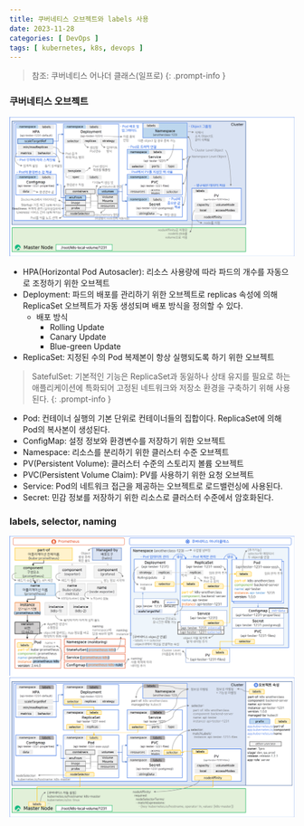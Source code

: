 ```yaml
---
title: 쿠버네티스 오브젝트와 labels 사용
date: 2023-11-28
categories: [ DevOps ]
tags: [ kubernetes, k8s, devops ]
---
```


> 참조: 쿠버네티스 어나더 클래스(일프로)
{: .prompt-info }

### 쿠버네티스 오브젝트

![kubernetes-objects](/assets/img/posts/kubernetes-objects.png)

- HPA(Horizontal Pod Autosacler): 리소스 사용량에 따라 파드의 개수를 자동으로 조정하기 위한 오브젝트
- Deployment: 파드의 배포를 관리하기 위한 오브젝트로 replicas 속성에 의해 ReplicaSet 오브젝트가 자동 생성되며 배포 방식을 정의할 수 있다.
  - 배포 방식
    - Rolling Update
    - Canary Update
    - Blue-green Update
- ReplicaSet: 지정된 수의 Pod 복제본이 항상 실행되도록 하기 위한 오브젝트

> SatefulSet: 기본적인 기능은 ReplicaSet과 동잃하나 상태 유지를 필요로 하는 애플리케이션에 특화되어 고정된 네트워크와 저장소 환경을 구축하기 위해 사용된다.
{: .prompt-info }

- Pod: 컨테이너 실행의 기본 단위로 컨테이너들의 집합이다. ReplicaSet에 의해 Pod의 복사본이 생성된다.
- ConfigMap: 설정 정보와 환경변수를 저장하기 위한 오브젝트
- Namespace: 리소스를 분리하기 위한 클러스터 수준 오브젝트
- PV(Persistent Volume): 클러스터 수준의 스토리지 볼륨 오브젝트
- PVC(Persistent Volume Claim): PV를 사용하기 위한 요청 오브젝트
- Service: Pod의 네트워크 접근을 제공하는 오브젝트로 로드밸런싱에 사용된다.
- Secret: 민감 정보를 저장하기 위한 리소스로 클러스터 수준에서 암호화된다.

### labels, selector, naming

![kubernetes-objects-naming-example](/assets/img/posts/kubernetes-objects-naming-example.png)
![kubernetes-objects-labels-and-selector](/assets/img/posts/kubernetes-objects-labels-and-selector.png)
